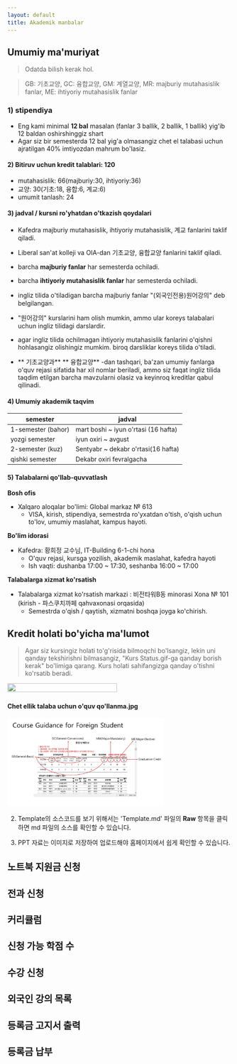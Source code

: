 ```yaml
---
layout: default
title: Akademik manbalar
---
```


## Umumiy ma'muriyat
 
> Odatda bilish kerak hol.

> GB: 기초교양, GC: 융합교양, GM: 계열교양, MR: majburiy mutahasislik fanlar, ME: ihtiyoriy mutahasislik fanlar

### 1) stipendiya
- Eng kami minimal **12 bal** masalan (fanlar 3 ballik, 2 ballik, 1 ballik) yig'ib 12 baldan oshirshinggiz shart 
- Agar siz bir semesterda 12 bal yig'a olmasangiz chet el talabasi uchun ajratilgan 40% imtiyozdan mahrum bo'lasiz. 

#### 2) Bitiruv uchun kredit talablari: 120
- mutahasislik: 66(majburiy:30, ihtiyoriy:36)
- 교양: 30(기초:18, 융합:6, 계교:6)
- umumit tanlash: 24

#### 3) jadval / kursni ro'yhatdan o'tkazish qoydalari
- Kafedra majburiy mutahasislik, ihtiyoriy mutahasislik, 계교 fanlarini taklif qiladi.
- Liberal san'at kolleji va  OIA-dan 기초교양, 융합교양 fanlarini taklif qiladi.
- barcha **majburiy fanlar** har semesterda ochiladi.
- barcha **ihtiyoriy mutahasislik fanlar** har semesterda ochiladi.
- ingliz tilida o'tiladigan barcha majburiy fanlar "(외국인전용)원어강의" deb belgilangan.
- "원어강의" kurslarini ham olish mumkin, ammo ular koreys talabalari uchun ingliz tilidagi darslardir.

- agar ingliz tilida ochilmagan ihtiyoriy mutahasislik fanlarini o'qishni hohlasangiz olishingiz mumkim. biroq darsliklar koreys tilida o'tiladi.
- ** 기초교양과** ** 융합교양** -dan tashqari, ba'zan umumiy fanlarga o'quv rejasi sifatida har xil nomlar beriladi, ammo siz faqat ingliz tilida taqdim etilgan barcha mavzularni olasiz va keyinroq kreditlar qabul qilinadi.


#### 4) Umumiy akademik taqvim
|semester|jadval|
|---|---|
|1-semester (bahor)|mart boshi ~ iyun o'rtasi (16 hafta)|
|yozgi semester| iyun oxiri ~ avgust|
|2-semester (kuz)| Sentyabr ~ dekabr o'rtasi(16 hafta)|
|qishki semester| Dekabr oxiri fevralgacha|

#### 5) Talabalarni qo'llab-quvvatlash
**Bosh ofis**
- Xalqaro aloqalar bo'limi: Global markaz № 613
  - VISA, kirish, stipendiya, semestrda ro'yxatdan o'tish, o'qish uchun to'lov, umumiy maslahat, kampus hayoti.

**Bo'lim idorasi**
 - Kafedra: 황희정 교수님, IT-Building 6-1-chi hona
   - O'quv rejasi, kursga yozilish, akademik maslahat, kafedra hayoti
   - Ish vaqti: dushanba 17:00 ~ 17:30, seshanba 16:00 ~ 17:00

**Talabalarga xizmat ko'rsatish**
- Talabalarga xizmat ko'rsatish markazi : 비전타워B동 minorasi Xona № 101 (kirish - 파스쿠치까페 qahvaxonasi orqasida)
  - Semestrda o'qish / qaytish, xizmatni boshqa joyga ko'chirish.

 ## Kredit holati bo'yicha ma'lumot
 > Agar siz kursingiz holati to'g'risida bilmoqchi bo'lsangiz, lekin uni qanday tekshirishni bilmasangiz, "Kurs Status.gif-ga qanday borish kerak" bo'limiga qarang. Kurs holati sahifangizga qanday o'tishni ko'rsatib beradi.


<img src="img/How to Go Course Status.gif" width="70%" height="70%">

#### Chet ellik talaba uchun o'quv qo'llanma.jpg


<img src="img/Course_Mannual_for_Foreign_Student.JPG" width="70%" height="70%">

2. Template의 소스코드를 보기 위해서는 'Template.md' 파일의 **Raw** 항목을 클릭하면 md 파일의 소스를 확인할 수 있습니다.

3. PPT 자료는 이미지로 저장하여 업로드해야 홈페이지에서 쉽게 확인할 수 있습니다.
 





## 노트북 지원금 신청
## 전과 신청
## 커리큘럼
## 신청 가능 학점 수
## 수강 신청
## 외국인 강의 목록
## 등록금 고지서 출력
## 등록금 납부
